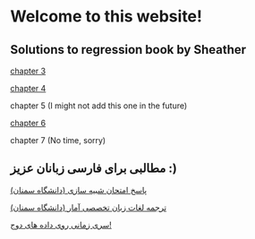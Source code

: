 # Welcome to this website!

## Solutions to regression book by Sheather

<a href="Ch3.html">chapter 3</a>

<a href="Ch4.html">chapter 4</a>

chapter 5 (I might not add this one in the future)

<a href="Ch6.html">chapter 6</a>

chapter 7 (No time, sorry)
## مطالبی برای فارسی زبانان عزیز :)
<a href="SE/SE.html">پاسخ امتحان شبیه سازی (دانشگاه سمنان)</a>

<a href="zaban_takhasosi.html">ترجمه لغات زبان تخصصی آمار (دانشگاه سمنان)</a>

<a href="TS/TS-fa.html">سری زمانی روی داده های دوج!</a>

